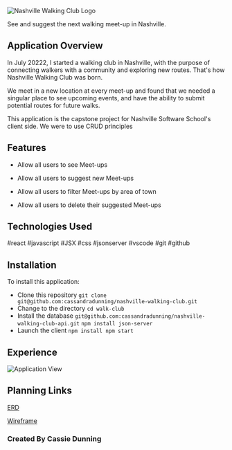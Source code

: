 ![Nashville Walking Club Logo](https://i.postimg.cc/QM9nDvq2/NWC-logo.png)

See and suggest the next walking meet-up in Nashville.

## Application Overview
In July 20222, I started a walking club in Nashville, with the purpose of connecting walkers with a community and exploring new routes. That's how Nashville Walking Club was born.

We meet in a new location at every meet-up and found that we needed a singular place to see upcoming events, and have the ability to submit potential routes for future walks. 

This application is the capstone project for Nashville Software School's client side. We were to use CRUD principles

## Features

* Allow all users to see Meet-ups

* Allow all users to suggest new Meet-ups

* Allow all users to filter Meet-ups by area of town

* Allow all users to delete their suggested Meet-ups


##  Technologies Used

#react #javascript #JSX #css #jsonserver #vscode #git #github

## Installation

To install this application:
* Clone this repository
```git clone git@github.com:cassandradunning/nashville-walking-club.git ```
* Change to the directory
``` cd walk-club ```
* Install the database
```git@github.com:cassandradunning/nashville-walking-club-api.git```
```npm install json-server```
* Launch the client
```npm install npm start```

## Experience
![Application View](https://cdn.loom.com/sessions/thumbnails/e8d0d0614ae54a80acf0f71b0952567d-with-play.gif)

## Planning Links

[ERD](https://dbdiagram.io/d/63d16042296d97641d7c19bd)

[Wireframe](https://miro.com/app/board/uXjVP8Nzu0Q=/?share_link_id=443548986933)



###   Created By Cassie Dunning

